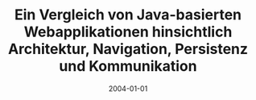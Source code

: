 ---
abstract: ''
authors:
- Herwig Steininger
date: '2004-01-01'
featured: false
publication_types:
- '7'
publishDate: '2004-01-01'
title: Ein Vergleich von Java-basierten Webapplikationen hinsichtlich Architektur,
  Navigation, Persistenz und Kommunikation
url_pdf: ''
---